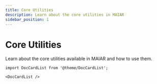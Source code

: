 ```yaml
---
title: Core Utilities
description: Learn about the core utilities in MAIAR
sidebar_position: 1
---
```


# Core Utilities

Learn about the core utilities available in MAIAR and how to use them.

```mdx-code-block
import DocCardList from '@theme/DocCardList';

<DocCardList />
```
